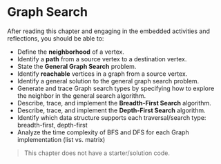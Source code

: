 <!---
lecture: 31
--->

# Graph Search

After reading this chapter and engaging in the embedded activities and reflections, you should be able to:

* Define the **neighborhood** of a vertex.
* Identify a **path** from a source vertex to a destination vertex.
* State the **General Graph Search** problem.
* Identify **reachable** vertices in a graph from a source vertex.
* Identify a general solution to the general graph search problem.
* Generate and trace Graph search types by specifying how to explore the neighbor in the general search algorithm.
* Describe, trace, and implement the **Breadth-First Search** algorithm.
* Describe, trace, and implement the **Depth-First Search** algorithm.
* Identify which data structure supports each traversal/search type: breadth-first, depth-first
* Analyze the time complexity of BFS and DFS for each Graph implementation (list vs. matrix)

> This chapter does not have a starter/solution code.